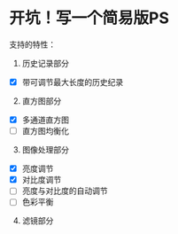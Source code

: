 # 开坑！写一个简易版PS
支持的特性：

1. 历史记录部分
- [x] 带可调节最大长度的历史纪录
2. 直方图部分
- [x] 多通道直方图
- [ ] 直方图均衡化
3. 图像处理部分
- [x] 亮度调节
- [x] 对比度调节
- [ ] 亮度与对比度的自动调节
- [ ] 色彩平衡
4. 滤镜部分
